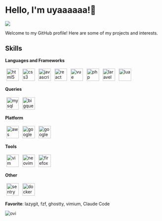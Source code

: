 # Hello, I'm uyaaaaaa!👋

<img src="https://readme-typing-svg.herokuapp.com?font=Fira+Code&color=00FFFF&size=25&center=true&vCenter=true&width=600&height=100&lines=Web+Developer;Light Vimmer" />

Welcome to my GitHub profile! Here are some of my projects and interests.

## Skills

**Languages and Frameworks**

<p>
    <img src="https://cdn.jsdelivr.net/gh/devicons/devicon@latest/icons/html5/html5-original-wordmark.svg" height="40" style="vertical-align:down; margin:4px" alt="html5" />
    <img src="https://cdn.jsdelivr.net/gh/devicons/devicon@latest/icons/css3/css3-original-wordmark.svg" height="40" style="vertical-align:down; margin:4px" alt="css3" />
    <img src="https://cdn.jsdelivr.net/gh/devicons/devicon@latest/icons/javascript/javascript-original.svg" height="40" style="vertical-align:down; margin:4px" alt="javascript" />
    <img src="https://cdn.jsdelivr.net/gh/devicons/devicon@latest/icons/react/react-original-wordmark.svg" height="40" style="vertical-align:down; margin:4px" alt="react" />
    <img src="https://cdn.jsdelivr.net/gh/devicons/devicon@latest/icons/vuejs/vuejs-original-wordmark.svg" height="40" style="vertical-align:down; margin:4px" alt="vue" />
    <img src="https://cdn.jsdelivr.net/gh/devicons/devicon@latest/icons/php/php-original.svg" height="40" style="vertical-align:down; margin:4px" alt="php" />
    <img src="https://cdn.jsdelivr.net/gh/devicons/devicon@latest/icons/laravel/laravel-original-wordmark.svg" height="40" style="vertical-align:down; margin:4px" alt="laravel" />
    <img src="https://cdn.jsdelivr.net/gh/devicons/devicon@latest/icons/lua/lua-original.svg" height="40" style="vertical-align:down; margin:4px" alt="lua" />
</p>

**Queries**

<p>
    <img src="https://cdn.jsdelivr.net/gh/devicons/devicon@latest/icons/mysql/mysql-original-wordmark.svg" height="40" style="vertical-align:down; margin:4px" alt="mysql" />
    <img src="https://www.vectorlogo.zone/logos/google_bigquery/google_bigquery-ar21.svg" height="40" style="vertical-align:down; margin:4px" alt="bigquery" />
</p>

**Platform**

<p>
    <img src="https://cdn.jsdelivr.net/gh/devicons/devicon@latest/icons/amazonwebservices/amazonwebservices-original-wordmark.svg" height="40" style="vertical-align:down; margin:4px" alt="aws" />
    <img src="https://cdn.jsdelivr.net/gh/devicons/devicon@latest/icons/googlecloud/googlecloud-original.svg" height="40" style="vertical-align:down; margin:4px" alt="google cloud" />
    <img src="https://github.com/uyaaaaaa/uyaaaaaa/tree/main/img/looker-icon-svgrepo-com.svg" height="40" style="vertical-align:down; margin:4px" alt="google cloud" />
</p>

**Tools**

<p>
    <img src="https://cdn.jsdelivr.net/gh/devicons/devicon@latest/icons/vim/vim-original.svg" height="40" style="vertical-align:down; margin:4px" alt="vim" />
    <img src="https://cdn.jsdelivr.net/gh/devicons/devicon@latest/icons/neovim/neovim-original-wordmark.svg" height="40" style="vertical-align:down; margin:4px" alt="neovim" />
    <img src="https://cdn.jsdelivr.net/gh/devicons/devicon@latest/icons/firefox/firefox-original-wordmark.svg" height="40" style="vertical-align:down; margin:4px" alt="firefox" />
</p>

**Other**

<p>
    <img src="https://cdn.jsdelivr.net/gh/devicons/devicon@latest/icons/sentry/sentry-original-wordmark.svg" height="40" style="vertical-align:down; margin:4px" alt="sentry" />
    <img src="https://cdn.jsdelivr.net/gh/devicons/devicon@latest/icons/docker/docker-plain-wordmark.svg" height="40" style="vertical-align:down; margin:4px" alt="docker" />
</p>

**Favorite**: lazygit, fzf, ghostty, vimium, Claude Code

<img src="https://github-readme-stats.vercel.app/api/top-langs?username=uyaaaaaa&show_icons=true&locale=en&layout=compact&theme=chartreuse-dark" alt="ovi" /></p>

